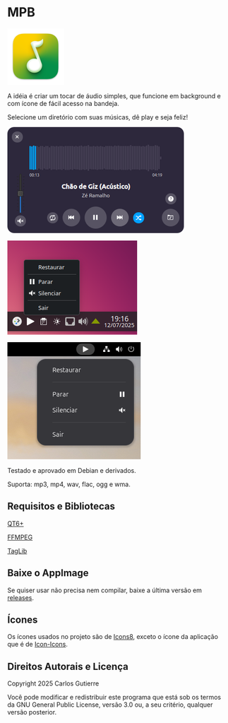 MPB
===

![MPB Icon](./data/mpb-128.png)

A idéia é criar um tocar de áudio simples, que funcione em background e com ícone de fácil acesso na bandeja.

Selecione um diretório com suas músicas, dê play e seja feliz!

![MPB Icon](./data/screenshot-02.png)

![MPB KDE Plasma System Tray](./data/system-tray-kde.png)

![MPB Gnome System tray](./data/system-tray-gnome.png)

Testado e aprovado em Debian e derivados.

Suporta: mp3, mp4, wav, flac, ogg e wma.

Requisitos e Bibliotecas
------------------------

[QT6+](https://qt.io/)

[FFMPEG](https://ffmpeg.org/)

[TagLib](https://taglib.org/)


Baixe o AppImage
----------------

Se quiser usar não precisa nem compilar, baixe a última versão em [releases](https://github.com/gutierre69/mpb/releases).



Ícones
------

Os ícones usados no projeto são de [Icons8](https://icons8.com), exceto o ícone da aplicação que é de [Icon-Icons](https://icon-icons.com/).

Direitos Autorais e Licença
---------------------------

Copyright 2025 Carlos Gutierre

Você pode modificar e redistribuir este programa que está sob os termos da GNU General Public License, versão 3.0 ou, a seu critério, qualquer versão posterior.
